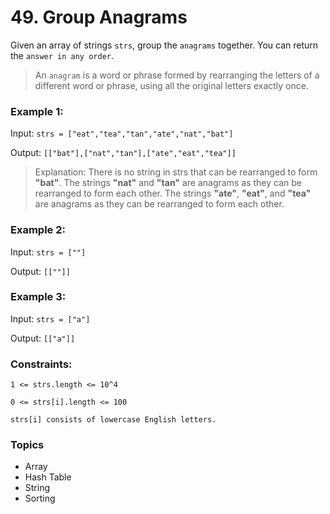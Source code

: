 # 49. Group Anagrams

Given an array of strings `strs`, group the `anagrams` together. You can return the `answer in any order`.

> An `anagram` is a word or phrase formed by rearranging the letters of a different word or phrase, using all the original letters exactly once.
 

### Example 1:

Input: `strs = ["eat","tea","tan","ate","nat","bat"]`

Output: `[["bat"],["nat","tan"],["ate","eat","tea"]]`

> Explanation:
There is no string in strs that can be rearranged to form **"bat"**.
The strings **"nat"** and **"tan"** are anagrams as they can be rearranged to form each other.
The strings **"ate"**, **"eat"**, and **"tea"** are anagrams as they can be rearranged to form each other.


### Example 2:

Input: `strs = [""]`

Output: `[[""]]`


### Example 3:

Input: `strs = ["a"]`

Output: `[["a"]]`

 
### Constraints:

`1 <= strs.length <= 10^4`

`0 <= strs[i].length <= 100`

`strs[i] consists of lowercase English letters.`


### Topics
- Array
- Hash Table
- String
- Sorting